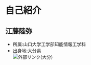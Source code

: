 # 自己紹介<br>
## 江藤陸弥<br>
* 所属:山口大学工学部知能情報工学科<br>
* 出身地:大分県<br>
![外部リンク(大分)](https://www.pref.oita.jp/uploaded/image/2008450.jpg)
